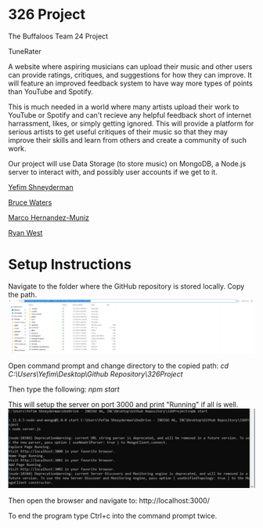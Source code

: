 # 326 Project
The Buffaloos
Team 24 Project

TuneRater

A website where aspiring musicians can upload their music and other users can provide ratings, critiques, and suggestions for how they can improve. It will feature an improved feedback system to have way more types of points than YouTube and Spotify.

This is much needed in a world where many artists upload their work to YouTube or Spotify and can't recieve any helpful feedback short of internet harrassment, likes, or simply getting ignored. This will provide a platform for serious artists to get useful critiques of their music so that they may improve their skills and learn from others and create a community of such work.

Our project will use Data Storage (to store music) on MongoDB, a Node.js server to interact with, and possibly user accounts if we get to it.

[Yefim Shneyderman](/team/Yefim.md)

[Bruce Waters](/team/Bruce.md)

[Marco Hernandez-Muniz](/team/Marco.md)

[Ryan West](/team/Ryan.md)

# Setup Instructions

Navigate to the folder where the GitHub repository is stored locally. Copy the path.
![FS](fs.png)

Open command prompt and change directory to the copied path:
    *cd C:\Users\Yefim\Desktop\Github Repository\326Project*

Then type the following:
    *npm start*

This will setup the server on port 3000 and print "Running" if all is well.
![cmd](cmd.png)

Then open the browser and navigate to: http://localhost:3000/

To end the program type Ctrl+c into the command prompt twice.
